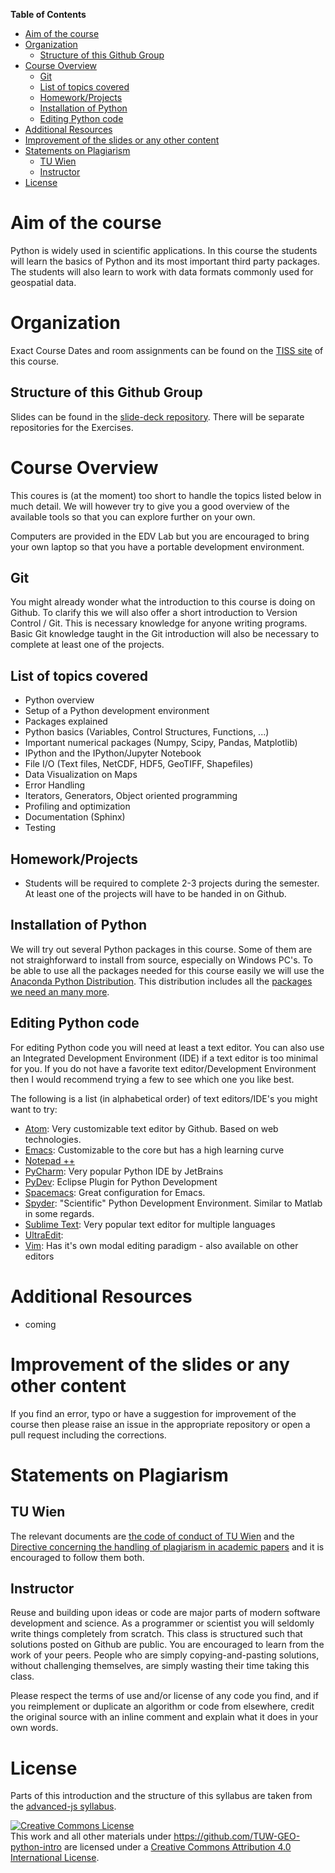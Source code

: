 <!-- markdown-toc start - Don't edit this section. Run M-x markdown-toc-generate-toc again -->
**Table of Contents**

- [Aim of the course](#aim-of-the-course)
- [Organization](#organization)
    - [Structure of this Github Group](#structure-of-this-github-group)
- [Course Overview](#course-overview)
    - [Git](#git)
    - [List of topics covered](#list-of-topics-covered)
    - [Homework/Projects](#homeworkprojects)
    - [Installation of Python](#installation-of-python)
    - [Editing Python code](#editing-python-code)
- [Additional Resources](#additional-resources)
- [Improvement of the slides or any other content](#improvement-of-the-slides-or-any-other-content)
- [Statements on Plagiarism](#statements-on-plagiarism)
    - [TU Wien](#tu-wien)
    - [Instructor](#instructor)
- [License](#license)

<!-- markdown-toc end -->

# Aim of the course

Python is widely used in scientific applications. In this course the students
will learn the basics of Python and its most important third party packages. The
students will also learn to work with data formats commonly used for geospatial
data.

# Organization

Exact Course Dates and room assignments can be found on the
[TISS site](https://tiss.tuwien.ac.at/course/courseDetails.xhtml?windowId=e8e&courseNr=120050&semester=2015W)
of this course.

## Structure of this Github Group ##

Slides can be found in the [slide-deck repository](https://github.com/TUW-GEO-python-intro/slide-deck).
There will be separate repositories for the Exercises.

# Course Overview

This coures is (at the moment) too short to handle the topics listed below in
much detail. We will however try to give you a good overview of the available
tools so that you can explore further on your own.

Computers are provided in the EDV Lab but you are encouraged to bring your own
laptop so that you have a portable development environment.

## Git

You might already wonder what the introduction to this course is doing on
Github. To clarify this we will also offer a short introduction to Version
Control / Git. This is necessary knowledge for anyone writing programs. Basic
Git knowledge taught in the Git introduction will also be necessary to complete
at least one of the projects.

## List of topics covered

- Python overview
- Setup of a Python development environment
- Packages explained
- Python basics (Variables, Control Structures, Functions, ...)
- Important numerical packages (Numpy, Scipy, Pandas, Matplotlib)
- IPython and the IPython/Jupyter Notebook
- File I/O (Text files, NetCDF, HDF5, GeoTIFF, Shapefiles)
- Data Visualization on Maps
- Error Handling
- Iterators, Generators, Object oriented programming
- Profiling and optimization
- Documentation (Sphinx)
- Testing

## Homework/Projects 

- Students will be required to complete 2-3 projects during the semester. At
  least one of the projects will have to be handed in on Github.

## Installation of Python

We will try out several Python packages in this course. Some of them are not
straighforward to install from source, especially on Windows PC's. To be able to
use all the packages needed for this course easily we will use the
[Anaconda Python Distribution](https://www.continuum.io/downloads#all). This
distribution includes all the
[packages we need an many more](http://docs.continuum.io/anaconda/pkg-docs).

## Editing Python code

For editing Python code you will need at least a text editor. You can also use
an Integrated Development Environment (IDE) if a text editor is too minimal for
you. If you do not have a favorite text editor/Development Environment then I
would recommend trying a few to see which one you like best.

The following is a list (in alphabetical order) of text editors/IDE's you might
want to try:

- [Atom](https://atom.io/): Very customizable text editor by Github. Based on
  web technologies.
- [Emacs](http://www.gnu.org/software/emacs/): Customizable to the core but has
  a high learning curve
- [Notepad ++](https://notepad-plus-plus.org/)
- [PyCharm](https://www.jetbrains.com/pycharm/): Very popular Python IDE by JetBrains
- [PyDev](http://www.pydev.org/): Eclipse Plugin for Python Development
- [Spacemacs](https://github.com/syl20bnr/spacemacs): Great configuration for Emacs.
- [Spyder](https://github.com/spyder-ide/spyder): "Scientific" Python
  Development Environment. Similar to Matlab in some regards.
- [Sublime Text](http://www.sublimetext.com/): Very popular text editor for
  multiple languages
- [UltraEdit](http://www.ultraedit.com/):
- [Vim](http://www.vim.org/): Has it's own modal editing paradigm - also
  available on other editors


# Additional Resources

- coming

# Improvement of the slides or any other content

If you find an error, typo or have a suggestion for improvement of the course
then please raise an issue in the appropriate repository or open a pull request
including the corrections.

# Statements on Plagiarism

## TU Wien

The relevant documents are
[the code of conduct of TU Wien](http://www.tuwien.ac.at/en/services/recht/studium_und_forschung/information_betreffend_studierende/code_of_conduct_regeln_zur_sicherung_guter_wissenschaftlicher_praxis_beschluss_des_rektorates_vom_23_oktober_2007_deutsche_fassung_englische_fassung/)
and the
[Directive concerning the handling of plagiarism in academic papers](https://www.tuwien.ac.at/fileadmin/t/ukanzlei/Umgang_mit_Plagiaten_Engl.pdf)
and it is encouraged to follow them both.

## Instructor

Reuse and building upon ideas or code are major parts of modern software
development and science. As a programmer or scientist you will seldomly write
things completely from scratch. This class is structured such that solutions
posted on Github are public. You are encouraged to learn from the work of your
peers. People who are simply copying-and-pasting solutions, without challenging
themselves, are simply wasting their time taking this class.

Please respect the terms of use and/or license of any code you find, and if you
reimplement or duplicate an algorithm or code from elsewhere, credit the
original source with an inline comment and explain what it does in your own
words.

# License

Parts of this introduction and the structure of this syllabus are taken from the
[advanced-js syllabus](https://github.com/advanced-js/syllabus). 

<a rel="license" href="http://creativecommons.org/licenses/by/4.0/"><img
alt="Creative Commons License" style="border-width:0"
src="https://i.creativecommons.org/l/by/4.0/88x31.png" /></a><br />This <span
xmlns:dct="http://purl.org/dc/terms/" href="http://purl.org/dc/dcmitype/Text"
rel="dct:type">work</span> and all other materials under
https://github.com/TUW-GEO-python-intro are licensed under a <a rel="license"
href="http://creativecommons.org/licenses/by/4.0/">Creative Commons Attribution
4.0 International License</a>.
